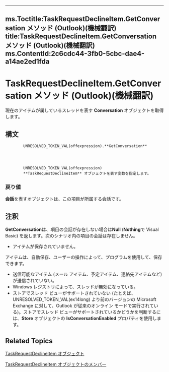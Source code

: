 

---
ms.Toctitle:TaskRequestDeclineItem.GetConversation メソッド (Outlook)(機械翻訳)
title:TaskRequestDeclineItem.GetConversation メソッド (Outlook)(機械翻訳)
ms.ContentId:2c6cdc44-3fb0-5cbc-dae4-a14ae2ed1fda
---
# TaskRequestDeclineItem.GetConversation メソッド (Outlook)(機械翻訳)




現在のアイテムが属しているスレッドを表す **Conversation** オブジェクトを取得します。

## 構文

            UNRESOLVED_TOKEN_VAL(offexpression).**GetConversation**




            UNRESOLVED_TOKEN_VAL(offexpression)
            **TaskRequestDeclineItem** オブジェクトを表す変数を指定します。

### 戻り値
**会話**を表すオブジェクトは、この項目が所属する会話です。





## 注釈
**GetConversation**は、項目の会話が存在しない場合は**Null** (**Nothing**で Visual Basic) を返します。次のシナリオ内の項目の会話は存在しません。

- アイテムが保存されていません。



アイテムは、自動保存、ユーザーの操作によって、プログラムを使用して、保存できます。
- 送信可能なアイテム (メール アイテム、予定アイテム、連絡先アイテムなど) が送信されていない。
- Windows レジストリによって、スレッドが無効になっている。
- ストアでスレッド ビューがサポートされていない (たとえば、UNRESOLVED_TOKEN_VAL(ex14long) より前のバージョンの Microsoft Exchange に対して、Outlook が従来のオンライン モードで実行されている)。ストアでスレッド ビューがサポートされているかどうかを判断するには、**Store** オブジェクトの **IsConversationEnabled** プロパティを使用します。








## Related Topics

[TaskRequestDeclineItem オブジェクト](e842c7c0-7943-9219-329b-30b892ab99b0.md)

[TaskRequestDeclineItem オブジェクトのメンバー](3de31d0d-2444-876c-5d4d-1192851301af.md)




